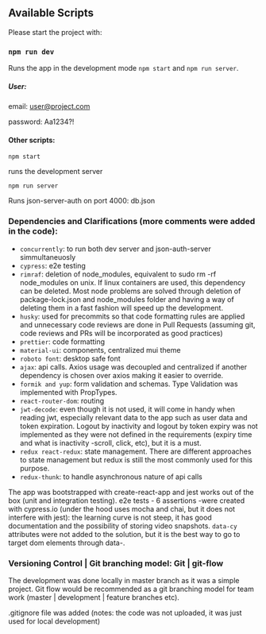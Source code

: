 ## Available Scripts

Please start the project with:

### `npm run dev`

Runs the app in the development mode `npm start` and `npm run server`.

##### User:

email: user@project.com

password: Aa1234?!

#### Other scripts:

`npm start`

runs the development server

`npm run server`

Runs json-server-auth on port 4000: db.json

### Dependencies and Clarifications (more comments were added in the code):

- `concurrently`: to run both dev server and json-auth-server simmultaneuosly
- `cypress`: e2e testing
- `rimraf`: deletion of node_modules, equivalent to sudo rm -rf node_modules on unix. If linux containers are used, this dependency can be deleted. Most node problems are solved through deletion of package-lock.json and node_modules folder and having a way of deleting them in a fast fashion will speed up the development.
- `husky`: used for precommits so that code formatting rules are applied and unnecessary code reviews are done in Pull Requests (assuming git, code reviews and PRs will be incorporated as good practices)
- `prettier`: code formatting
- `material-ui`: components, centralized mui theme
- `roboto font`: desktop safe font
- `ajax`: api calls. Axios usage was decoupled and centralized if another dependency is chosen over axios making it easier to override.
- `formik and yup`: form validation and schemas. Type Validation was implemented with PropTypes.
- `react-router-dom`: routing
- `jwt-decode`: even though it is not used, it will come in handy when reading jwt, especially relevant data to the app such as user data and token expiration. Logout by inactivity and logout by token expiry was not implemented as they were not defined in the requirements (expiry time and what is inactivity -scroll, click, etc), but it is a must.
- `redux react-redux`: state management. There are different approaches to state management but redux is still the most commonly used for this purpose.
- `redux-thunk`: to handle asynchronous nature of api calls

The app was bootstrapped with create-react-app and jest works out of the box (unit and integration testing). e2e tests - 6 assertions -were created with cypress.io (under the hood uses mocha and chai, but it does not interfere with jest): the learning curve is not steep, it has good documentation and the possibility of storing video snapshots. `data-cy` attributes were not added to the solution, but it is the best way to go to target dom elements through data-.


### Versioning Control | Git branching model: Git | git-flow

The development was done locally in master branch as it was a simple project. Git flow would be recommended as a git branching model for team work (master | development | feature branches etc).

.gitignore file was added (notes: the code was not uploaded, it was just used for local development)
